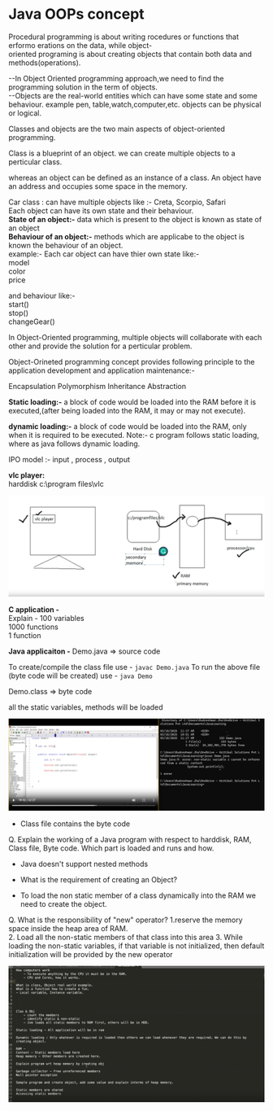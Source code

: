 # Java OOPs concept

Procedural programming is about writing rocedures or functions that erformo erations on the data, while object-  
oriented programing is about creating objects that contain both data and methods(operations).  

--In Object Oriented programming approach,we need to find the programming solution in the term of objects.  
--Objects are the real-world entities which can have some state and some behaviour. example pen, table,watch,computer,etc. objects can be physical or logical.  

Classes and objects are the two main aspects of object-oriented programming.

Class is a blueprint of an object. we can create multiple objects to a perticular class.

whereas an object can be defined as an instance of a class. An object have an address and occupies some space in the memory.

Car class : can have multiple objects like :- Creta, Scorpio, Safari  
Each object can have its own state and their behaviour.  
**State of an object:-** data which is present to the object is known as state of an object  
**Behaviour of an object:-** methods which are applicabe to the object is known the behaviour of an object.  
example:-
Each car object can have thier own state like:-  
model  
color  
price  

and behaviour like:-  
start()  
stop()  
changeGear()  

In Object-Oriented programming, multiple objects will collaborate with each other and provide the solution for a perticular problem.  

Object-Orineted programming concept provides following principle to the application development and application maintenance:-  

Encapsulation
Polymorphism
Inheritance
Abstraction

**Static loading:-** a block of code would be loaded into the RAM before it is executed,(after being loaded into the RAM, it may or may not execute).  

**dynamic loading:-** a block of code would be loaded into the RAM, only when it is required to be executed.
Note:- c program follows static loading, where as java follows dynamic loading.

IPO model :- input , process , output


**vlc player:**  
harddisk
c:\program files\vlc

![alt text](image-3.png)

**C application -**  
Explain - 
100 variables  
1000 functions  
1 function  

**Java applicaiton -** 
Demo.java => source code

To create/compile the class file use - `javac Demo.java`
To run the above file (byte code will be created) use - `java Demo`

Demo.class => byte code

all the static variables, methods will be loaded 


![alt text](image-4.png)

* Class file contains the byte code

Q. Explain the working of a Java program with respect to harddisk, RAM, Class file, Byte code. Which part is loaded and runs  and how.

* Java doesn't support nested methods

* What is the requirement of creating an Object?
* To load the non static member of a class dynamically into the RAM we need to create the object.


Q. What is the responsibility of "new" operator?
1.reserve the memory space inside the heap area of RAM.  
2. Load all the non-static members of that class into this area
3. While loading the non-static variables, if that variable is not initialized, then default initialization will be provided by the new operator


![alt text](image-5.png)